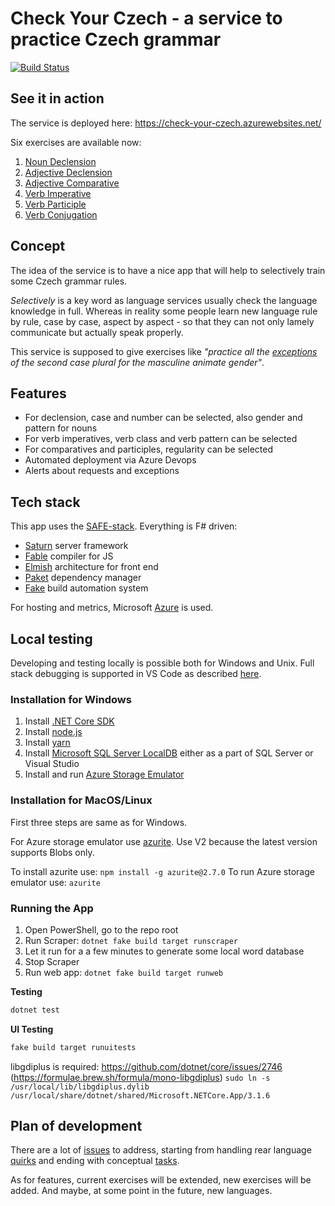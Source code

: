 # Check Your Czech - a service to practice Czech grammar

[![Build Status](https://psfinaki.visualstudio.com/Check%20Your%20Czech/_apis/build/status/Check%20Your%20Czech%20X?branchName=master)](https://psfinaki.visualstudio.com/Check%20Your%20Czech/_build/latest?definitionId=2&branchName=master)

## See it in action

The service is deployed here: https://check-your-czech.azurewebsites.net/

Six exercises are available now:
1. [Noun Declension](https://check-your-czech.azurewebsites.net/#nouns-declension)
2. [Adjective Declension](https://check-your-czech.azurewebsites.net/#adjectives-declension)
3. [Adjective Comparative](https://check-your-czech.azurewebsites.net/#adjecitves-comparatives)
4. [Verb Imperative](https://check-your-czech.azurewebsites.net/#verbs-imperatives)
5. [Verb Participle](https://check-your-czech.azurewebsites.net/#verbs-participles)
6. [Verb Conjugation](https://check-your-czech.azurewebsites.net/#verbs-conjugation)

## Concept

The idea of the service is to have a nice app that will help to selectively train some Czech grammar rules. 

*Selectively* is a key word as language services usually check the language knowledge in full. Whereas in reality some people learn new language rule by rule, case by case, aspect by aspect - so that they can not only lamely communicate but actually speak properly.

This service is supposed to give exercises like *"practice all the [exceptions](http://prirucka.ujc.cas.cz/?id=227) of the second case plural for the masculine animate gender"*.

## Features

- For declension, case and number can be selected, also gender and pattern for nouns
- For verb imperatives, verb class and verb pattern can be selected
- For comparatives and participles, regularity can be selected
- Automated deployment via Azure Devops
- Alerts about requests and exceptions

## Tech stack

This app uses the [SAFE-stack](https://safe-stack.github.io/). Everything is F# driven: 
- [Saturn](https://saturnframework.org/docs/) server framework
- [Fable](https://fable.io/) compiler for JS
- [Elmish](https://elmish.github.io/elmish/) architecture for front end
- [Paket](https://fsprojects.github.io/Paket/) dependency manager
- [Fake](https://fake.build/) build automation system

For hosting and metrics, Microsoft [Azure](https://azure.microsoft.com/en-us/) is used.

## Local testing

Developing and testing locally is possible both for Windows and Unix. Full stack debugging is supported in VS Code as described [here](https://safe-stack.github.io/docs/feature-debugging/).

### Installation for Windows
1. Install [.NET Core SDK](https://dotnet.microsoft.com/download)
2. Install [node.js](https://nodejs.org/)
3. Install [yarn](https://yarnpkg.com/en/)
4. Install [Microsoft SQL Server LocalDB](https://docs.microsoft.com/en-us/sql/database-engine/configure-windows/sql-server-2016-express-localdb?view=sql-server-2017#try-it-out) either as a part of SQL Server or Visual Studio
5. Install and run [Azure Storage Emulator](https://go.microsoft.com/fwlink/?linkid=717179&clcid=0x409)

### Installation for MacOS/Linux
First three steps are same as for Windows.

For Azure storage emulator use [azurite](https://github.com/azure/azurite). Use V2 because the latest version supports Blobs only.

To install azurite use: `npm install -g azurite@2.7.0`
To run Azure storage emulator use: `azurite`

### Running the App
1. Open PowerShell, go to the repo root
2. Run Scraper: `dotnet fake build target runscraper`
3. Let it run for a a few minutes to generate some local word database
4. Stop Scraper
5. Run web app: `dotnet fake build target runweb`

**Testing**

```bash
dotnet test
```

**UI Testing**
```bash
fake build target runuitests
```
libgdiplus is required: https://github.com/dotnet/core/issues/2746 (https://formulae.brew.sh/formula/mono-libgdiplus)
`sudo ln -s /usr/local/lib/libgdiplus.dylib /usr/local/share/dotnet/shared/Microsoft.NETCore.App/3.1.6`

## Plan of development

There are a lot of [issues](https://github.com/psfinaki/CheckYourCzech/issues) to address, starting from handling rear language [quirks](https://github.com/psfinaki/CheckYourCzech/issues/173) and ending with conceptual [tasks](https://github.com/psfinaki/CheckYourCzech/issues/153). 

As for features, current exercises will be extended, new exercises will be added. 
And maybe, at some point in the future, new languages.
 
